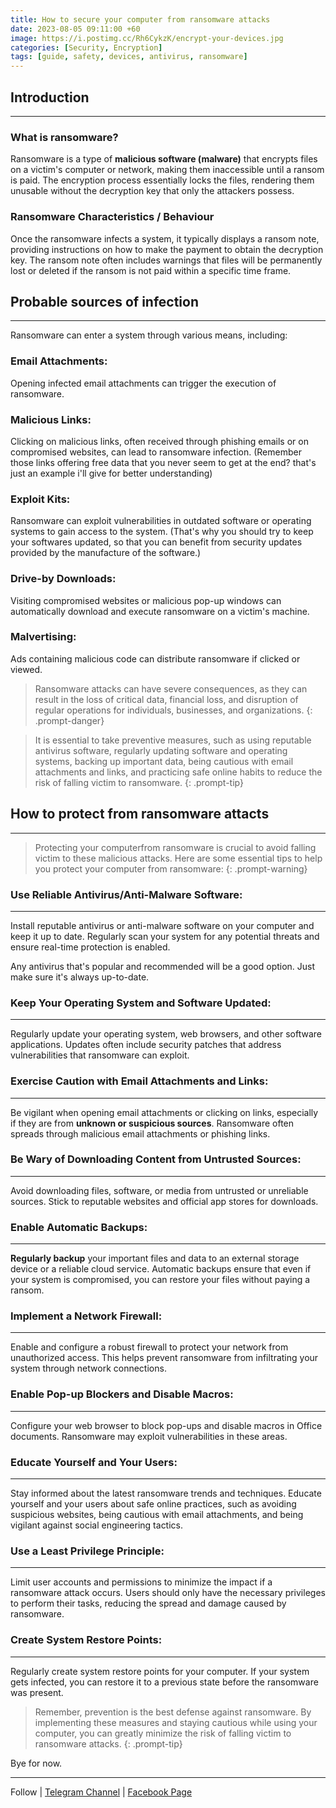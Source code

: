 ```yaml
---
title: How to secure your computer from ransomware attacks
date: 2023-08-05 09:11:00 +60
image: https://i.postimg.cc/Rh6CykzK/encrypt-your-devices.jpg
categories: [Security, Encryption]
tags: [guide, safety, devices, antivirus, ransomware]
---
```



## Introduction

---
### What is ransomware?
Ransomware is a type of **malicious software (malware)** that encrypts files on a victim's computer or network, making them inaccessible until a ransom is paid. The encryption process essentially locks the files, rendering them unusable without the decryption key that only the attackers possess.

### Ransomware Characteristics / Behaviour
Once the ransomware infects a system, it typically displays a ransom note, providing instructions on how to make the payment to obtain the decryption key. The ransom note often includes warnings that files will be permanently lost or deleted if the ransom is not paid within a specific time frame.

## Probable sources of infection

---
Ransomware can enter a system through various means, including:

### Email Attachments: 
Opening infected email attachments can trigger the execution of ransomware.

### Malicious Links: 
Clicking on malicious links, often received through phishing emails or on compromised websites, can lead to ransomware infection. (Remember those links offering free data that you never seem to get at the end? that's just an example i'll give for better understanding)

### Exploit Kits: 
Ransomware can exploit vulnerabilities in outdated software or operating systems to gain access to the system. (That's why you should try to keep your softwares updated, so that you can benefit from security updates provided by the manufacture of the software.)

### Drive-by Downloads: 
Visiting compromised websites or malicious pop-up windows can automatically download and execute ransomware on a victim's machine.

### Malvertising: 
Ads containing malicious code can distribute ransomware if clicked or viewed.

> Ransomware attacks can have severe consequences, as they can result in the loss of critical data, financial loss, and disruption of regular operations for individuals, businesses, and organizations.
{: .prompt-danger}

> It is essential to take preventive measures, such as using reputable antivirus software, regularly updating software and operating systems, backing up important data, being cautious with email attachments and links, and practicing safe online habits to reduce the risk of falling victim to ransomware.
{: .prompt-tip}


## How to protect from ransomware attacts

---

> Protecting your computerfrom ransomware is crucial to avoid falling victim to these malicious attacks. Here are some essential tips to help you protect your computer from ransomware:
{: .prompt-warning}

### Use Reliable Antivirus/Anti-Malware Software: 

---

Install reputable antivirus or anti-malware software on your computer and keep it up to date. Regularly scan your system for any potential threats and ensure real-time protection is enabled. 

Any antivirus that's popular and recommended will be a good option. Just make sure it's always up-to-date.

### Keep Your Operating System and Software Updated: 

---

Regularly update your operating system, web browsers, and other software applications. Updates often include security patches that address vulnerabilities that ransomware can exploit.

### Exercise Caution with Email Attachments and Links: 

---

Be vigilant when opening email attachments or clicking on links, especially if they are from **unknown or suspicious sources**. Ransomware often spreads through malicious email attachments or phishing links.

### Be Wary of Downloading Content from Untrusted Sources: 

---

Avoid downloading files, software, or media from untrusted or unreliable sources. Stick to reputable websites and official app stores for downloads.

### Enable Automatic Backups: 

---

**Regularly backup** your important files and data to an external storage device or a reliable cloud service. Automatic backups ensure that even if your system is compromised, you can restore your files without paying a ransom.

### Implement a Network Firewall: 

---

Enable and configure a robust firewall to protect your network from unauthorized access. This helps prevent ransomware from infiltrating your system through network connections.

### Enable Pop-up Blockers and Disable Macros: 

---

Configure your web browser to block pop-ups and disable macros in Office documents. Ransomware may exploit vulnerabilities in these areas.

### Educate Yourself and Your Users: 

---

Stay informed about the latest ransomware trends and techniques. Educate yourself and your users about safe online practices, such as avoiding suspicious websites, being cautious with email attachments, and being vigilant against social engineering tactics.

### Use a Least Privilege Principle: 

---

Limit user accounts and permissions to minimize the impact if a ransomware attack occurs. Users should only have the necessary privileges to perform their tasks, reducing the spread and damage caused by ransomware.

### Create System Restore Points: 

---

Regularly create system restore points for your computer. If your system gets infected, you can restore it to a previous state before the ransomware was present.


> Remember, prevention is the best defense against ransomware. By implementing these measures and staying cautious while using your computer, you can greatly minimize the risk of falling victim to ransomware attacks. 
{: .prompt-tip}


Bye for now. 

---

Follow | [Telegram Channel](https://t.me/pcdrills/) | [Facebook Page](https://facebook.com/pcdrillsofficial/)